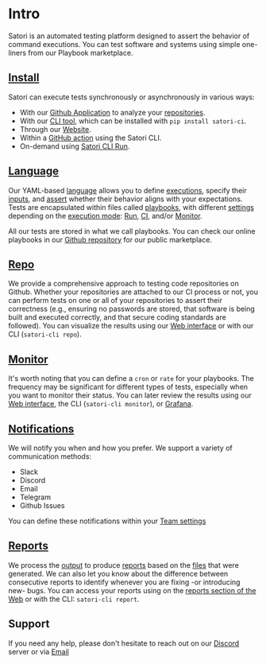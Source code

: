 # Intro

Satori is an automated testing platform designed to assert the behavior of command executions. You can test software and systems using simple one-liners from our Playbook marketplace.


## [Install](install.md)

Satori can execute tests synchronously or asynchronously in various ways:
- With our [Github Application](https://github.com/apps/satorici) to analyze your [repositories](repo.md).
- With our [CLI tool](https://github.com/satorici/satori-cli), which can be installed with `pip install satori-ci`.
- Through our [Website](https://www.satori-ci.com).
- Within a [GitHub action](action.md) using the Satori CLI.
- On-demand using [Satori CLI Run](run.md).

## [Language](language.md)

Our YAML-based [language](language.md) allows you to define [executions](language_execution.md), specify their [inputs](language_inputs.md), and [assert](language_asserts.md) whether their behavior aligns with your expectations. Tests are encapsulated within files called [playbooks](language_playbooks.md), with different [settings](language_settings.md) depending on the [execution mode](execution.md): [Run](execution_run.md), [CI](execution_ci.md), and/or [Monitor](execution_monitor.md).

All our tests are stored in what we call playbooks. You can check our online playbooks in our [Github repository](https://github.com/satorici/playbooks/) for our public marketplace.

## [Repo](repo.md)

We provide a comprehensive approach to testing code repositories on Github. Whether your repositories are attached to our CI process or not, you can perform tests on one or all of your repositories to assert their correctness (e.g., ensuring no passwords are stored, that software is being built and executed correctly, and that secure coding standards are followed). You can visualize the results using our [Web interface](https://www.satori-ci.com) or with our CLI (`satori-cli repo`).

## [Monitor](monitor.md)

It's worth noting that you can define a `cron` or `rate` for your playbooks. The frequency may be significant for different types of tests, especially when you want to monitor their status. You can later review the results using our [Web interface](https://www.satori-ci.com), the CLI (`satori-cli monitor`), or [Grafana](TBC).

## [Notifications](notifications.md)

We will notify you when and how you prefer. We support a variety of communication methods:
- Slack
- Discord
- Email
- Telegram
- Github Issues

You can define these notifications within your [Team settings](https://www.satori-ci.com/team-settings/)

## [Reports](reports.md)

We process the [output](output.md) to produce [reports](reports.md) based on the [files](files.md) that were generated. We can also let you know about the difference between consecutive reports to identify whenever you are fixing -or introducing new- bugs. You can access your reports using on the [reports section of the Web](https://www.satori-ci.com/reports/) or with the CLI: `satori-cli report`.

## Support

If you need any help, please don't hesitate to reach out on our [Discord](https://discord.gg/F6Uzz7fc2s) server or via [Email](support@satori-ci.com)
